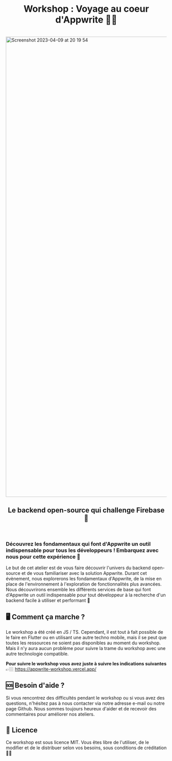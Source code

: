 <h1 align="center">Workshop : Voyage au coeur d'Appwrite ✍🏼</h1><br />

<img width="1440" alt="Screenshot 2023-04-09 at 20 19 54" src="https://user-images.githubusercontent.com/60877626/230789815-dd5f5eaa-c83f-404d-bfcc-0cf724b5e1b8.png">

<h2 align="center"> Le backend open-source qui challenge Firebase 🧳</h2><br />

### Découvrez les fondamentaux qui font d'Appwrite un outil indispensable pour tous les développeurs ! Embarquez avec nous pour cette expérience 🛫

Le but de cet atelier est de vous faire découvrir l'univers du backend open-source et de vous familiariser avec la solution Appwrite. Durant cet évènement, nous explorerons les fondamentaux d'Appwrite, de la mise en place de l'environnement à l'exploration de fonctionnalités plus avancées. Nous découvrirons ensemble les différents services de base qui font d'Appwrite un outil indispensable pour tout développeur à la recherche d'un backend facile à utiliser et performant 🚀

## 🖥️ Comment ça marche ?

Le workshop a été créé en JS / TS. Cependant, il est tout à fait possible de le faire en Flutter ou en utilisant une autre techno mobile, mais il se peut que toutes les ressources ne soient pas disponibles au moment du workshop. Mais il n'y aura aucun problème pour suivre la trame du workshop avec une autre technologie compatible.

**Pour suivre le workshop vous avez juste à suivre les indications suivantes** 👉🏼 https://appwrite-workshop.vercel.app/

## 🆘 Besoin d'aide ?

Si vous rencontrez des difficultés pendant le workshop ou si vous avez des questions, n'hésitez pas à nous contacter via notre adresse e-mail ou notre page Github. Nous sommes toujours heureux d'aider et de recevoir des commentaires pour améliorer nos ateliers.

## 🪪 Licence

Ce workshop est sous licence MIT. Vous êtes libre de l'utiliser, de le modifier et de le distribuer selon vos besoins, sous conditions de créditation 🙏🏼
